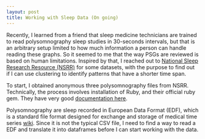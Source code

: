 ```yaml
---
layout: post
title: Working with Sleep Data (On going)
---
```


Recently, I learned from a friend that sleep medicine technicians are trained to read polysomnography sleep studies in 30-seconds intervals, but that is an arbitrary setup limited to how much information a person can handle reading these graphs. So it seemed to me that the way PSGs are reviewed is based on human limitations. Inspired by that, I reached out to [National Sleep Research Resource (NSRR)](https://sleepdata.org) for some datasets, with the purpose to find out if I can use clustering to identify patterns that have a shorter time span.

To start, I obtained anonymous three polysomnography files from NSRR. Technically, the process involves installation of Ruby, and their official ruby gem. They have very good [documentation here](https://github.com/nsrr/nsrr-gem).

Polysomnography are sleep recorded in European Data Format (EDF), which is a standard file format designed for exchange and storage of medical time series [wiki](https://en.wikipedia.org/wiki/European_Data_Format). Since it is not the typical CSV file, I need to find a way to read a EDF and translate it into dataframes before I can start working with the data.
